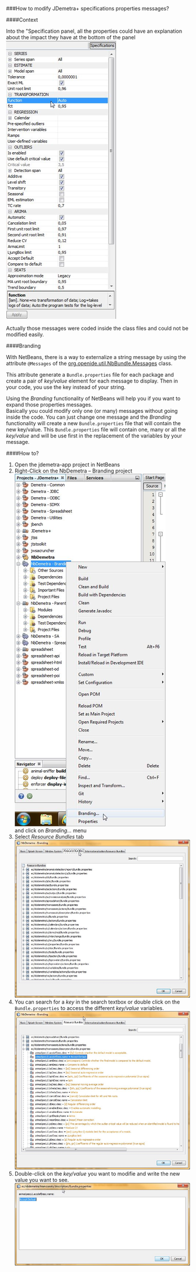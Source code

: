 ###How to modify JDemetra+ specifications properties messages?

####Context

Into the "Specification panel, all the properties could have an explanation about the impact they have at the bottom of the panel  
![NbDemetra - Branding](./assets/NbDemetra-Branding.jpg)  

Actually those messages were coded inside the class files and could not be modified easily.

####Branding

With NetBeans, there is a way to externalize a string message by using the attribute `@Messages` of the [org.openide.util.NbBundle.Messages](http://bits.netbeans.org/dev/javadoc/org-openide-util/org/openide/util/NbBundle.Messages.html) class.

This attribute generate a `Bundle.properties` file for each package and create a pair of *key/value* element for each message to display. Then in your code, you use the key instead of your string.

Using the _Branding_ functionality of NetBeans will help you if you want to expand those properties messages.  
Basically you could modify only one (or many) messages without going inside the code. You can just change one message and the _Branding_ functionality will create a new `Bundle.properties` file that will contain the new key/value. This `Bundle.properties` file will contain one, many or all the *key/value* and will be use first in the replacement of the variables by your message.

####How to?

1.	Open the jdemetra-app project in NetBeans
2.	Right-Click on the NbDemetra – Branding project  
![NbDemetra - Branding1](./assets/NbDemetra-Branding1.jpg)   
and click on *Branding…* menu
3.	Select *Resource Bundles* tab  
![NbDemetra - Branding2](./assets/NbDemetra-Branding2.jpg)
4.	You can search for a _key_ in the search textbox or double click on the `Bundle.properties` to access the different _key/value_ variables.  
![NbDemetra - Branding3](./assets/NbDemetra-Branding3.jpg)
5.	Double-click on the _key/value_ you want to modifie and write the new value you want to see.  
![NbDemetra - Branding4](./assets/NbDemetra-Branding4.jpg)

